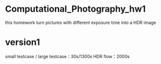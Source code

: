 # Computational_Photography_hw1
this homework turn pictures with different exposure time into a HDR image

# version1
small testcase / large testcase：30s/1300s
HDR flow：2000s
